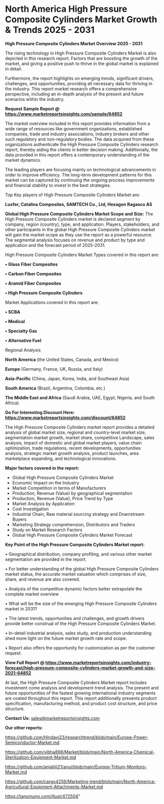 # North America High Pressure Composite Cylinders Market Growth & Trends 2025 - 2031

<Strong> High Pressure Composite Cylinders Market Overview 2025 - 2031</strong>

The rising technology in High Pressure Composite Cylinders Market is also depicted in this research report. Factors that are boosting the growth of the market, and giving a positive push to thrive in the global market is explained in detail.

Furthermore, the report highlights on emerging trends, significant drivers, challenges, and opportunities, providing all necessary data for thriving in the industry. This report market research offers a comprehensive perspective, including an in-depth analysis of the present and future scenarios within the industry.

<strong>Request Sample Report @ <a href=https://www.marketreportsinsights.com/sample/64852>https://www.marketreportsinsights.com/sample/64852</a></strong>

The market overview included in this report provides information from a wide range of resources like government organizations, established companies, trade and industry associations, industry brokers and other such regulatory and non-regulatory bodies. The data acquired from these organizations authenticate the High Pressure Composite Cylinders research report, thereby aiding the clients in better decision making. Additionally, the data provided in this report offers a contemporary understanding of the market dynamics.

The leading players are focusing mainly on technological advancements in order to improve efficiency. The long-term development patterns for this market can be captured by continuing the ongoing process improvements and financial stability to invest in the best strategies.

Top Key players of High Pressure Composite Cylinders Market are:

<strong>Luxfer, Catalina Composites, SAMTECH Co., Ltd, Hexagon Ragasco AS</strong>

<strong><b>Global High Pressure Composite Cylinders Market Scope and Size:</b></strong>
The High Pressure Composite Cylinders market is declared segment by company, region (country), type, and application. Players, stakeholders, and other participants in the global High Pressure Composite Cylinders market will gain the market scope as they use the report as a powerful resource. The segmental analysis focuses on revenue and product by type and application and the forecast period of 2025-2031.

High Pressure Composite Cylinders Market Types covered in this report are:

<strong>• Glass Fiber Composites

• Carbon Fiber Composites

• Aramid Fiber Composites

• High Pressure Composite Cylinders</strong>

Market Applications covered in this report are:

<strong>• SCBA

• Medical

• Specialty Gas

• Alternative Fuel</strong> 

Regional Analysis

<strong>North America</strong> (the United States, Canada, and Mexico)

<strong>Europe</strong> (Germany, France, UK, Russia, and Italy)

<strong>Asia-Pacific</strong> (China, Japan, Korea, India, and Southeast Asia)

<strong>South America</strong> (Brazil, Argentina, Colombia, etc.)

<strong>The Middle East and Africa</strong> (Saudi Arabia, UAE, Egypt, Nigeria, and South Africa)

<strong>Go For Interesting Discount Here: <a href=https://www.marketreportsinsights.com/discount/64852>https://www.marketreportsinsights.com/discount/64852</a></strong>

The High Pressure Composite Cylinders market report provides a detailed analysis of global market size, regional and country-level market size, segmentation market growth, market share, competitive Landscape, sales analysis, impact of domestic and global market players, value chain optimization, trade regulations, recent developments, opportunities analysis, strategic market growth analysis, product launches, area marketplace expanding, and technological innovations.

<strong><b>Major factors covered in the report:</b></strong>
<ul>
  <li>Global High Pressure Composite Cylinders Market </li>
  <li>Economic Impact on the Industry</li>
  <li>Market Competition in terms of Manufacturers</li>
  <li>Production, Revenue (Value) by geographical segmentation</li>
  <li>Production, Revenue (Value), Price Trend by Type</li>
  <li>Market Analysis by Application</li>
  <li>Cost Investigation</li>
  <li>Industrial Chain, Raw material sourcing strategy and Downstream Buyers</li>
  <li>Marketing Strategy comprehension, Distributors and Traders</li>
  <li>Study on Market Research Factors</li>
  <li>Global High Pressure Composite Cylinders Market Forecast</li>
</ul>

<strong><b>Key Point of the High Pressure Composite Cylinders Market report:</b></strong>

• Geographical distribution, company profiling, and various other market segmentation are provided in the report.

• For better understanding of the global High Pressure Composite Cylinders market status, the accurate market valuation which comprises of size, share, and revenue are also covered.

• Analysis of the competitive dynamic factors better extrapolate the complete market overview

• What will be the size of the emerging High Pressure Composite Cylinders market in 2031?

• The latest trends, opportunities and challenges, and growth drivers provide better construal of the High Pressure Composite Cylinders Market.

• In-detail industrial analysis, sales study, and production understanding shed more light on the future market growth rate and scope.

• Report also offers the opportunity for customization as per the customer request.

<strong><b>View Full Report @ <a href=https://www.marketreportsinsights.com/industry-forecast/high-pressure-composite-cylinders-market-growth-and-size-2021-64852>https://www.marketreportsinsights.com/industry-forecast/high-pressure-composite-cylinders-market-growth-and-size-2021-64852</a></b></strong>


At last, the High Pressure Composite Cylinders Market report includes investment come analysis and development trend analysis. The present and future opportunities of the fastest growing international industry segments are coated throughout this report. This report additionally presents product specification, manufacturing method, and product cost structure, and price structure.

<strong>Contact Us:</strong>
sales@marketreportsinsights.com

<strong>Our other reports:</strong>

<a href=https://github.com/Hindavi23/researchtrend/blob/main/Europe-Power-Semiconductor-Market.md>https://github.com/Hindavi23/researchtrend/blob/main/Europe-Power-Semiconductor-Market.md</a>

<a href=https://github.com/vibha898/Market/blob/main/North-America-Chemical-Sterilization-Equipment-Market.md>https://github.com/vibha898/Market/blob/main/North-America-Chemical-Sterilization-Equipment-Market.md</a>

<a href=https://github.com/anjaliiii21/anui/blob/main/Europe-Tritium-Monitors-Market.md>https://github.com/anjaliiii21/anui/blob/main/Europe-Tritium-Monitors-Market.md</a>

<a href=https://github.com/cargo4256/Marketing-trend/blob/main/North-America-Agricultural-Equipment-Attachments-Market.md>https://github.com/cargo4256/Marketing-trend/blob/main/North-America-Agricultural-Equipment-Attachments-Market.md</a>

<a href=https://tanomuno.com/illust/472504>https://tanomuno.com/illust/472504</a>"
